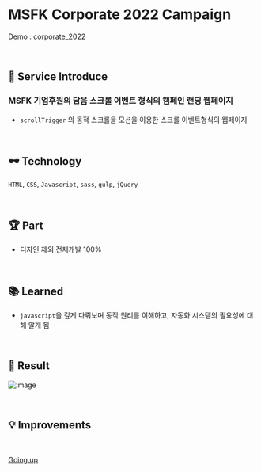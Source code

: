 # MSFK Corporate 2022 Campaign

Demo : [corporate_2022](https://msf.or.kr/campaigns/corporate_2022/)
 
</br>

## 🎈 Service Introduce
### MSFK 기업후원의 담음 스크롤 이벤트 형식의 캠페인 랜딩 웹페이지
- `scrollTrigger` 의 동적 스크롤을 모션을 이용한 스크롤 이벤트형식의 웹페이지
<!-- - 원하는 옵션을 선택 할 때마다 해당 옵션의 대한 설명 또는 관련 영상을 한 눈에 볼 수 있음
- LG 에서 제공되는 제품을 `script`상에서 데이터화시켜 사용자가 선택한 제품만 필터링하여 원하는 제품 노출함
- 사용자의 취향대로 제품을 옵션에 해당하는 제품을 구매 할 수 있음 -->

</br>

## 🕶 Technology 
`HTML`, `CSS`, `Javascript`, `sass`, `gulp`, `jQuery`

</br>

## 🏆 Part
- 디자인 제외 전체개발 100%

</br>

## 📚 Learned
- `javascript`을 깊게 다뤄보며 동작 원리를 이해하고, 자동화 시스템의 필요성에 대해 알게 됨
<!-- - json 데이터를 가져와 사용자와 선택한 데이터 값과 매칭시켜 결과를 노출 시키는 형식으로 다양한 `javascript` 의 무궁무진함을 느낌
- 클라이언트의 `수정`, `보안`, `Update` 를 통해 부족한 부분을 보안하며 프로젝트의 퀄리티를 높일 수 있었음
- 처음 `lottie`, `json` 을 웹페이지에 json을 사용한 영상을 삽입해보며 `lottie` 기술을 알게 되어 다양한 영상을 노출 할 수 있음
- 동작기능에 `script` 를 `function` 함수화하여 쉽게 동작기능을 구분 할 수 있게 코드를 짤 수 있음 -->

</br>

## 🎫 Result 
![image](http://chamshin.kr/images/msfk/corporate_2022_img.jpg)

</br>

## 💡 Improvements


</br>

<a href="#" class="btn--success">Going up</a>

